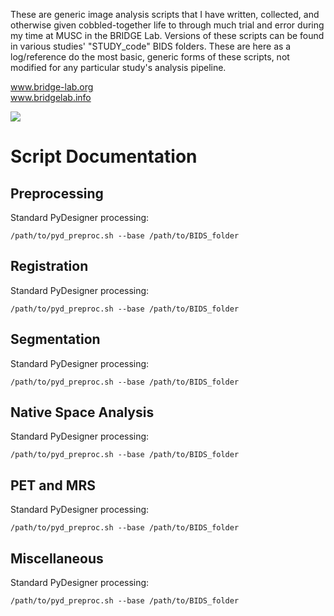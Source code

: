 These are generic image analysis scripts that I have written, collected, 
and otherwise given cobbled-together life to through much trial and error during my time 
at MUSC in the BRIDGE Lab. Versions of these scripts can be found in various studies' 
"STUDY_code" BIDS folders. These are here as a log/reference do the most basic, generic 
forms of these scripts, not modified for any particular study's analysis pipeline.

www.bridge-lab.org</br>
www.bridgelab.info</br>

<img src="https://www.bridge-lab.org/storage/329/9f17e7e8-434b-4d67-85f7-bc57bcd496cc/bridge-logo.png">

<h1>Script Documentation</h1>

<h2>Preprocessing</h2>

Standard PyDesigner processing: 

<pre><code>/path/to/pyd_preproc.sh --base /path/to/BIDS_folder</code></pre>

<h2>Registration</h2>

Standard PyDesigner processing: 

<pre><code>/path/to/pyd_preproc.sh --base /path/to/BIDS_folder</code></pre>

<h2>Segmentation</h2>

Standard PyDesigner processing: 

<pre><code>/path/to/pyd_preproc.sh --base /path/to/BIDS_folder</code></pre>

<h2>Native Space Analysis</h2>

Standard PyDesigner processing: 

<pre><code>/path/to/pyd_preproc.sh --base /path/to/BIDS_folder</code></pre>

<h2>PET and MRS</h2>

Standard PyDesigner processing: 

<pre><code>/path/to/pyd_preproc.sh --base /path/to/BIDS_folder</code></pre>

<h2>Miscellaneous</h2>

Standard PyDesigner processing: 

<pre><code>/path/to/pyd_preproc.sh --base /path/to/BIDS_folder</code></pre>
